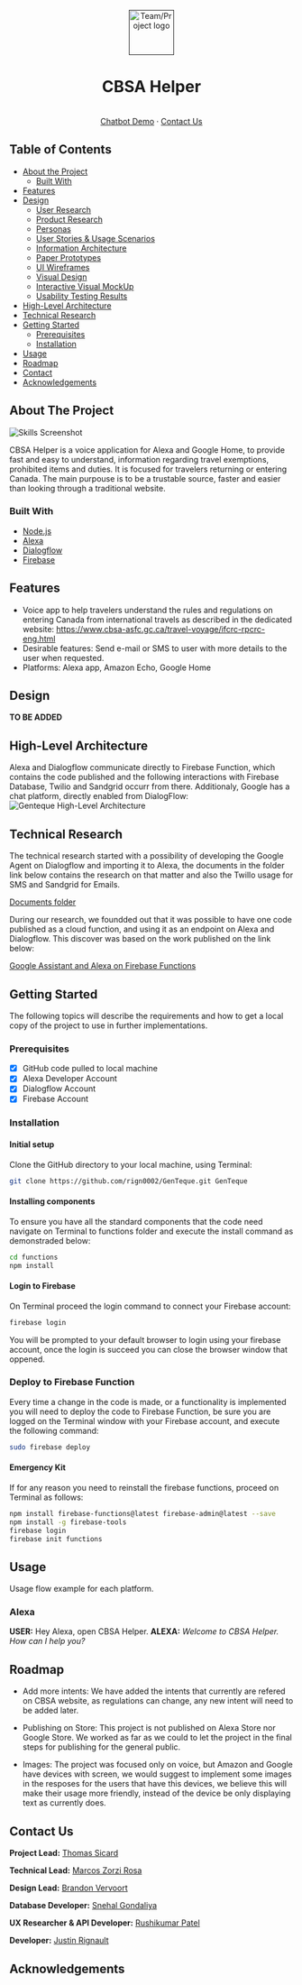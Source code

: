 <!-- PROJECT LOGO -->
<p align="center">
  <a href="">
    <img src="images/Genteque_logo_final.png" alt="Team/Project logo" min-width="80" height="80">
  </a>
  
  </br>          
  <h1 align="center">CBSA Helper</h1>
  
  <p align="center">
    </br>
    <a href="https://bot.dialogflow.com/96a34494-a331-4f68-807a-43f956ea865e" target="_blank">Chatbot Demo</a>
    ·
    <a href="#Contact">Contact Us</a>
  </p>
</p>

<!-- TABLE OF CONTENTS -->
## Table of Contents

* [About the Project](#about-the-project)
  * [Built With](#built-with)
* [Features](#features)
* [Design](#design)
  * [User Research](#userresearch)
  * [Product Research](#productresearch)
  * [Personas](#personas)
  * [User Stories & Usage Scenarios](#user-stories-usage-Scenarios)
  * [Information Architecture](#information-architecture)
  * [Paper Prototypes](#paper-prototypes)
  * [UI Wireframes](#ui-wireframes)
  * [Visual Design](#visual-design)
  * [Interactive Visual MockUp](#interactive-visual-mockup)
  * [Usability Testing Results](#usability-testing-results)
* [High-Level Architecture](#high-level-architecture)
* [Technical Research](#technical-research)
* [Getting Started](#getting-started)
  * [Prerequisites](#prerequisites)
  * [Installation](#installation)
* [Usage](#usage)
* [Roadmap](#roadmap)
* [Contact](#contact)
* [Acknowledgements](#acknowledgements)


<!-- ABOUT THE PROJECT -->
## About The Project
![Skills Screenshot](images/skills_screenshot.png)

 
CBSA Helper is a voice application for Alexa and Google Home, to provide fast and easy to understand, information regarding travel exemptions, prohibited items and duties.
It is focused for travelers returning or entering Canada. The main purpouse is to be a trustable source, faster and easier than looking through a traditional website.

<!-- BUILT WITH -->
### Built With
* [Node.js](https://nodejs.org/en/)
* [Alexa](https://developer.amazon.com/en-US/alexa)
* [Dialogflow](https://dialogflow.com/)
* [Firebase](https://firebase.google.com/)

<!-- FEATURES -->
## Features
- Voice app to help travelers understand the rules and regulations on entering Canada from international travels as described in the dedicated website: https://www.cbsa-asfc.gc.ca/travel-voyage/ifcrc-rpcrc-eng.html
- Desirable features: Send e-mail or SMS to user with more details to the user when requested.
- Platforms: Alexa app, Amazon Echo, Google Home

<!-- DESIGN -->
## Design
**TO BE ADDED**
<!-- HIGH-LEVEL ARCHITECTURE -->
## High-Level Architecture
Alexa and Dialogflow communicate directly to Firebase Function, which contains the code published and the following interactions with Firebase Database, Twilio and Sandgrid occurr from there. Additionaly, Google has a chat platform, directly enabled from DialogFlow:
![Genteque High-Level Architecture](images/GenTeque_HighLevelArchitecture.png)

<!-- TECHNICAL RESEARCH -->
## Technical Research
The technical research started with a possibility of developing the Google Agent on Dialogflow and importing it to Alexa, the documents in the folder link below contains the research on that matter and also the Twillo usage for SMS and Sandgrid for Emails.

[Documents folder](docs/)


During our research, we foundded out that it was possible to have one code published as a cloud function, and using it as an endpoint on Alexa and Dialogflow. This discover was based on the work published on the link below:

[Google Assistant and Alexa on Firebase Functions](https://thecocktail.engineering/google-assistant-alexa-chatbot-on-firebase-cloud-functions-2d7491b0f06d)


<!-- GETTING STARTED -->
## Getting Started
The following topics will describe the requirements and how to get a local copy of the project to use in further implementations.

<!-- PREREQUISITES -->
### Prerequisites
- [x] GitHub code pulled to local machine
- [x] Alexa Developer Account
- [x] Dialogflow Account
- [x] Firebase Account

<!-- Instalation -->
### Installation
#### Initial setup
Clone the GitHub directory to your local machine, using Terminal:
```sh
git clone https://github.com/rign0002/GenTeque.git GenTeque
```

#### Installing components
To ensure you have all the standard components that the code need navigate on Terminal to functions folder and execute the install command as demonstraded below:
```sh
cd functions
npm install
```

#### Login to Firebase
On Terminal proceed the login command to connect your Firebase account:
```sh
firebase login
```
You will be prompted to your default browser to login using your firebase account, once the login is succeed you can close the browser window that oppened.

### Deploy to Firebase Function
Every time a change in the code is made, or a functionality is implemented you will need to deploy the code to Firebase Function, be sure you are logged on the Terminal window with your Firebase account, and execute the following command:
```sh
sudo firebase deploy
```

#### Emergency Kit
If for any reason you need to reinstall the firebase functions, proceed on Terminal as follows:
```sh
npm install firebase-functions@latest firebase-admin@latest --save
npm install -g firebase-tools
firebase login
firebase init functions
```

<!-- USAGE -->
## Usage
Usage flow example for each platform.

### Alexa
**USER:** Hey Alexa, open CBSA Helper.
**ALEXA:** *Welcome to CBSA Helper. How can I help you?*

<!-- ROADMAP -->
## Roadmap
- Add more intents: We have added the intents that currently are refered on CBSA website, as regulations can change, any new intent will need to be added later.

- Publishing on Store: This project is not published on Alexa Store nor Google Store. We worked as far as we could to let the project in the final steps for publishing for the general public.

- Images: The project was focused only on voice, but Amazon and Google have devices with screen, we would suggest to implement some images in the resposes for the users that have this devices, we believe this will make their usage more friendly, instead of the device be only displaying text as currently does.

<!-- CONTACT -->
## Contact Us
**Project Lead:** [Thomas Sicard](mailto:sica0019@algonquinlive.com)

**Technical Lead:** [Marcos Zorzi Rosa](mailto:zorz0004@algonquinlive.com)

**Design Lead:** [Brandon Vervoort](mailto:verv0022@algonquinlive.com)

**Database Developer:** [Snehal Gondaliya](mailto:gond0017@algonquinlive.com)

**UX Researcher & API Developer:** [Rushikumar Patel](mailto:pate0672@algonquinlive.com)

**Developer:** [Justin Rignault](mailto:rign0002@algonquinlive.com)

<!-- ACKNOWLEDGEMENTS -->
## Acknowledgements
